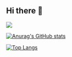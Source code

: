 ## Hi there 👋

<img src="https://stats.justsong.cn/api/bilibili/?id=57899386">

[![Anurag's GitHub stats](https://github-readme-stats.vercel.app/api?username=awaxiaoyu)](https://github.com/anuraghazra/github-readme-stats)

[![Top Langs](https://github-readme-stats.vercel.app/api/top-langs/?username=awaxiaoyu&layout=donut)](https://github.com/anuraghazra/github-readme-stats)
